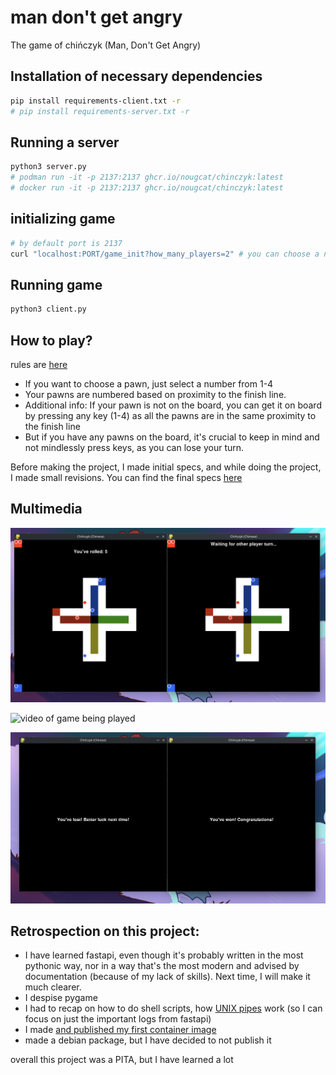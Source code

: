 # man don't get angry

The game of chińczyk (Man, Don't Get Angry)

## Installation of necessary dependencies
```sh
pip install requirements-client.txt -r
# pip install requirements-server.txt -r

```

## Running a server
```sh
python3 server.py
# podman run -it -p 2137:2137 ghcr.io/nougcat/chinczyk:latest
# docker run -it -p 2137:2137 ghcr.io/nougcat/chinczyk:latest
```

## initializing game
```sh
# by default port is 2137
curl "localhost:PORT/game_init?how_many_players=2" # you can choose a number {2,3,4}  instead of 2
```

## Running game
```sh
python3 client.py
```
## How to play?

rules are [here](https://en.wikipedia.org/wiki/Mensch_%C3%A4rgere_Dich_nicht#Overview)

- If you want to choose a pawn, just select a number from 1-4
- Your pawns are numbered based on proximity to the finish line. 
- Additional info: If your pawn is not on the board, you can get it on board by pressing any key (1-4) as all the pawns are in the same proximity to the finish line
- But if you have any pawns on the board, it's crucial to keep in mind and not mindlessly press keys, as you can lose your turn.

Before making the project, I made initial specs, and while doing the project, I made small revisions. You can find the final specs [here](project_specs.md)
## Multimedia

![screenshot of me playing game](multimedia/game-being-played.webp)

![video of game being played](multimedia/game-being-played.gif)

![game was won](multimedia/game-ended.webp)


## Retrospection on this project:
- I have learned fastapi, even though it's probably written in the most pythonic way, nor in a way that's the most modern and advised by documentation (because of my lack of skills). Next time, I will make it much clearer.
- I despise pygame
- I had to recap on how to do shell scripts, how [UNIX pipes](https://en.wikipedia.org/wiki/Pipeline_(Unix)) work (so I can focus on just the important logs from fastapi)
- I made [and published my first container image](https://github.com/users/nougcat/packages?repo_name=man-dont-get-angry)
- made a debian package, but I have decided to not publish it

overall this project was a PITA, but I have learned a lot
